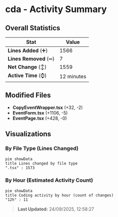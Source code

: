 # cda - Activity Summary 

## Overall Statistics

| Stat                   | Value                                                             |
| ---------------------- | ----------------------------------------------------------------- |
| **Lines Added** (➕)   | 1566                                          |
| **Lines Removed** (➖) | 7                                        |
| **Net Change** (↕)    | 1559                |
| **Active Time** (⌚)   | 12 minutes |


## Modified Files
- **CopyEventWrapper.tsx** (+32, -2)
- **EventForm.tsx** (+1106, -5)
- **EventPage.tsx** (+428, -0)

## Visualizations

### By File Type (Lines Changed)

```mermaid
pie showData
title Lines changed by file type
".tsx" : 1573
```

### By Hour (Estimated Activity Count)

```mermaid
pie showData
title Coding activity by hour (count of changes)
"12h" : 11
```


> **Last Updated:** 24/09/2025, 12:58:27